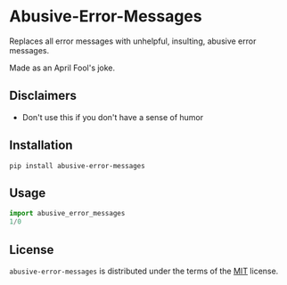# Abusive-Error-Messages

Replaces all error messages with unhelpful, insulting, abusive error messages.

Made as an April Fool's joke.

## Disclaimers
- Don't use this if you don't have a sense of humor

## Installation

```console
pip install abusive-error-messages
```

## Usage
```python
import abusive_error_messages
1/0
```

## License

`abusive-error-messages` is distributed under the terms of the [MIT](https://spdx.org/licenses/MIT.html) license.
